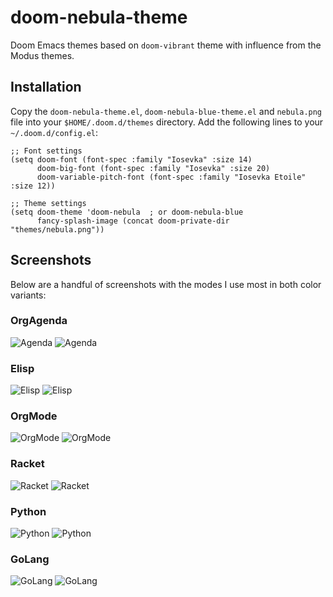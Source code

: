 # doom-nebula-theme
Doom Emacs themes based on `doom-vibrant` theme with influence from the Modus themes.

## Installation
Copy the `doom-nebula-theme.el`, `doom-nebula-blue-theme.el` and `nebula.png`
file into your `$HOME/.doom.d/themes` directory.  Add the following lines to
your `~/.doom.d/config.el`:

```elisp
;; Font settings
(setq doom-font (font-spec :family "Iosevka" :size 14)
      doom-big-font (font-spec :family "Iosevka" :size 20)
      doom-variable-pitch-font (font-spec :family "Iosevka Etoile" :size 12))

;; Theme settings
(setq doom-theme 'doom-nebula  ; or doom-nebula-blue
      fancy-splash-image (concat doom-private-dir "themes/nebula.png"))

```

## Screenshots
Below are a handful of screenshots with the modes I use most in both color variants:

### OrgAgenda
![Agenda](https://github.com/pkazmier/doom-nebula-theme/blob/main/screenshots/agenda.png?raw=true)
![Agenda](https://github.com/pkazmier/doom-nebula-theme/blob/main/screenshots/agenda-blue.png?raw=true)

### Elisp
![Elisp](https://github.com/pkazmier/doom-nebula-theme/blob/main/screenshots/elisp.png?raw=true)
![Elisp](https://github.com/pkazmier/doom-nebula-theme/blob/main/screenshots/elisp-blue.png?raw=true)

### OrgMode
![OrgMode](https://github.com/pkazmier/doom-nebula-theme/blob/main/screenshots/orgmode.png?raw=true)
![OrgMode](https://github.com/pkazmier/doom-nebula-theme/blob/main/screenshots/orgmode-blue.png?raw=true)

### Racket
![Racket](https://github.com/pkazmier/doom-nebula-theme/blob/main/screenshots/racket.png?raw=true)
![Racket](https://github.com/pkazmier/doom-nebula-theme/blob/main/screenshots/racket-blue.png?raw=true)

### Python
![Python](https://github.com/pkazmier/doom-nebula-theme/blob/main/screenshots/python.png?raw=true)
![Python](https://github.com/pkazmier/doom-nebula-theme/blob/main/screenshots/python-blue.png?raw=true)

### GoLang
![GoLang](https://github.com/pkazmier/doom-nebula-theme/blob/main/screenshots/golang.png?raw=true)
![GoLang](https://github.com/pkazmier/doom-nebula-theme/blob/main/screenshots/golang-blue.png?raw=true)
